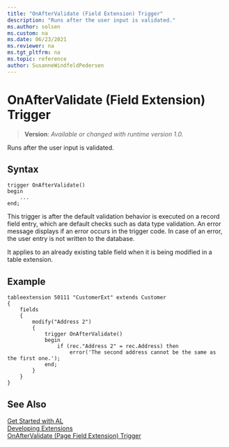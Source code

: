 ```yaml
---
title: "OnAfterValidate (Field Extension) Trigger"
description: "Runs after the user input is validated."
ms.author: solsen
ms.custom: na
ms.date: 06/23/2021
ms.reviewer: na
ms.tgt_pltfrm: na
ms.topic: reference
author: SusanneWindfeldPedersen
---
```

[//]: # (START>DO_NOT_EDIT)
[//]: # (IMPORTANT:Do not edit any of the content between here and the END>DO_NOT_EDIT.)
[//]: # (Any modifications should be made in the .xml files in the ModernDev repo.)

# OnAfterValidate (Field Extension) Trigger
> **Version**: _Available or changed with runtime version 1.0._

Runs after the user input is validated.


## Syntax
```AL
trigger OnAfterValidate()
begin
    ...
end;
```



[//]: # (IMPORTANT: END>DO_NOT_EDIT)

This trigger is after the default validation behavior is executed on a record field entry, which are default checks such as data type validation. An error message displays if an error occurs in the trigger code. In case of an error, the user entry is not written to the database.  

It applies to an already existing table field when it is being modified in a table extension. 

## Example

```AL
tableextension 50111 "CustomerExt" extends Customer
{
    fields
    {
        modify("Address 2")
        {
            trigger OnAfterValidate()
            begin
                if (rec."Address 2" = rec.Address) then
                    error('The second address cannot be the same as the first one.');
            end;
        }
    }
}    
```

## See Also  
[Get Started with AL](../../devenv-get-started.md)  
[Developing Extensions](../../devenv-dev-overview.md)  
[OnAfterValidate (Page Field Extension) Trigger](../pagefieldextension/devenv-onaftervalidate-pagefieldextension-trigger.md)

